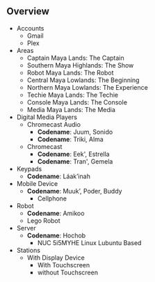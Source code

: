 ## Overview

- Accounts
  - Gmail
  - Plex
- Areas
  - Captain Maya Lands: The Captain
  - Southern Maya Highlands: The Show
  - Robot Maya Lands: The Robot
  - Central Maya Lowlands: The Beginning
  - Northern Maya Lowlands: The Experience
  - Techie Maya Lands: The Techie
  - Console Maya Lands: The Console
  - Media Maya Lands: The Media
- Digital Media Players
  - Chromecast Audio
    - __Codename__: Juum, Sonido
    - __Codename__: Triki, Alma
  - Chromecast
    - __Codename__: Eek', Estrella
    - __Codename__: Tran', Gemela
- Keypads
  - __Codename__: Láak’inah
- Mobile Device
  - __Codename__: Muuk’, Poder, Buddy
    - Cellphone  
- Robot
  - __Codename__: Amikoo
  - Lego Robot
- Server
  - __Codename__: Hochob
    - NUC 5i5MYHE Linux Lubuntu Based
- Stations
  - With Display Device
    - With Touchscreen
    - without Touchscreen


